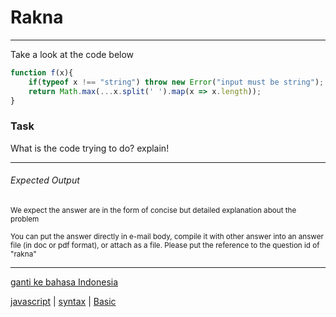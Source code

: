 # Rakna

---

Take a look at the code below
```js
function f(x){
    if(typeof x !== "string") throw new Error("input must be string");
    return Math.max(...x.split(' ').map(x => x.length));
}
```

### Task

What is the code trying to do? explain!

---

###### Expected Output

<p><sub>We expect the answer are in the form of concise but detailed explanation about the problem</sub></p>
<p><sub>You can put the answer directly in e-mail body, compile it with other answer into an answer file (in doc or pdf format), or attach as a file. Please put the reference to the question id of "rakna"</sub></p>



---

[ganti ke bahasa Indonesia](../id/rakna.md)

[javascript](tags/javascript.md) 
| [syntax](tags/syntax.md) 
| [Basic](tags/Basic.md) 

